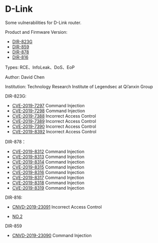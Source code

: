 # D-Link

Some vulnerabilities for D-Link router.

Product and Firmware Version: 

* [DIR-823G](http://www.dlink.com.cn/home/product?id=2960)
* [DIR-859](http://support.dlink.com.cn/ProductInfo.aspx?m=DIR-859)
* [DIR-878](http://support.dlink.com.cn/ProductInfo.aspx?m=DIR-878)
* [DIR-816](http://support.dlink.com.cn/ProductInfo.aspx?m=DIR-816)

Types: RCE、InfoLeak、DoS、EoP

Author: David Chen

Institution: Technology Research Institute of Legendsec at Qi’anxin Group

DIR-823G:

* [CVE-2019-7297](./Vul_1.md) Command Injection
* [CVE-2019-7298](./Vul_2.md) Command Injection
* [CVE-2019-7388](./Vul_3.md) Incorrect Access Control
* [CVE-2019-7389](./Vul_4.md) Incorrect Access Control
* [CVE-2019-7390](./Vul_5.md) Incorrect Access Control
* [CVE-2019-8392](./Vul_6.md) Incorrect Access Control

DIR-878：

* [CVE-2019-8312](./878/syslog.md) Command Injection
* [CVE-2019-8313](./878/firewallv6.md) Command Injection
* [CVE-2019-8314](./878/qos.md) Command Injection
* [CVE-2019-8315](./878/firewallv4.md) Command Injection
* [CVE-2019-8316](./878/webfilter.md) Command Injection
* [CVE-2019-8317](./878/staticrouterv6.md) Command Injection
* [CVE-2019-8318](./878/mail.md) Command Injection
* [CVE-2019-8319](./878/staticrouterv4.md) Command Injection

DIR-816:

* [CNVD-2019-23091](./Vul_7.md) Incorrect Access Control

* [NO.2](./Vul_8.md)

DIR-859

* [CNVD-2019-23090](./POC/Dlink859-1.md) Command Injection
